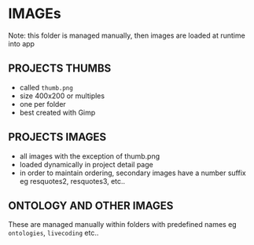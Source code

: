 # IMAGEs  

Note: this folder is managed manually, then images are loaded at runtime into app

## PROJECTS THUMBS

* called `thumb.png` 
* size 400x200 or multiples 
* one per folder 
* best created with Gimp 

## PROJECTS IMAGES 

* all images with the exception of thumb.png
* loaded dynamically in project detail page 
* in order to maintain ordering, secondary images have a number suffix eg resquotes2, resquotes3, etc..


## ONTOLOGY AND OTHER IMAGES

These are managed manually within folders with predefined names 
eg `ontologies`, `livecoding` etc..


